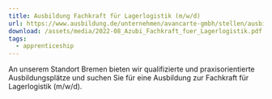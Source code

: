 ```yaml
---
title: Ausbildung Fachkraft für Lagerlogistik (m/w/d)
url: https://www.ausbildung.de/unternehmen/avancarte-gmbh/stellen/ausbildung-fachkraft-fuer-lagerlogistik-m-w-d/b0dc9829-a7ba-4364-88d3-7bb856d8c271/
download: /assets/media/2022-08_Azubi_Fachkraft_fuer_Lagerlogistik.pdf
tags:
  - apprenticeship
---
```

An unserem Standort Bremen bieten wir qualifizierte und praxisorientierte Ausbildungsplätze und suchen Sie für eine Ausbildung zur Fachkraft für Lagerlogistik (m/w/d).
